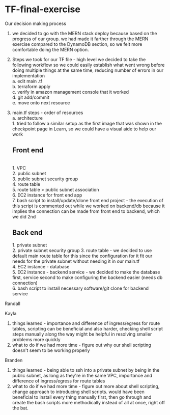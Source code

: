 # TF-final-exercise

Our decision making process
1. we decided to go with the MERN stack deploy because based on the progress of our group. we had made it farther through the MERN exercise compared to the DynamoDB section, so we felt more comfortable doing the MERN option.
2. Steps we took for our TF file - high level
    we decided to take the following workflow so we could easily establish what went wrong before doing multiple things at the same time, reducing number of errors in our implementation  
   a. edit main .tf   
   b. terraform apply  
   c. verify in amazon management console that it worked  
   d. git add/commit  
   e. move onto next resource   
   
   
3. main.tf steps - order of resources  
    a. architecture  
         1. tried to follow a similar setup as the first image that was shown in the checkpoint page in Learn, so we could have a visual aide to help our work  
       <h2>Front end</h2>  
         1. VPC  
         2. public subnet  
         3. public subnet security group  
         4. route table  
         5. route table > public subnet association  
         6. EC2 instance for front end app  
         7. bash script to install/update/clone front end project - the execution of this script is commented out while we worked on backend/db because it implies the connection               can be made from front end to backend, which we did 2nd  
       
     <h2>Back end</h2> 
         1. private subnet<br />
         2. private subnet security group
         3. route table - we decided to use default main route table for this since the configuration for it fit our needs for the private subnet without needing it in our main.tf<br />
         4. EC2 instance - database<br />
         5. EC2 instance - backend service - we decided to make the database first, service second to make configuring the backend easier (needs db connection)<br />
         6. bash script to install necessary software/git clone for backend service<br />


Randall  

Kayla  
1. things learned - importance and difference of ingress/egress for route tables, scripting can be beneficial and also harder, checking shell script steps manually along the way might be helpful in resolving smaller problems more quickly
2. what to do if we had more time - figure out why our shell scripting doesn't seem to be working properly


Branden  
1. things learned - being able to ssh into a private subnet by being in the public subnet, as long as they're in the same VPC, importance and difference of ingress/egress for route tables  
2. what to do if we had more time - figure out more about shell scripting, change approach to introducing shell scripts. would have been beneficial to install every thing manually first, then go through and create the bash scripts more methodically instead of all at once, right off the bat. 
         
     
